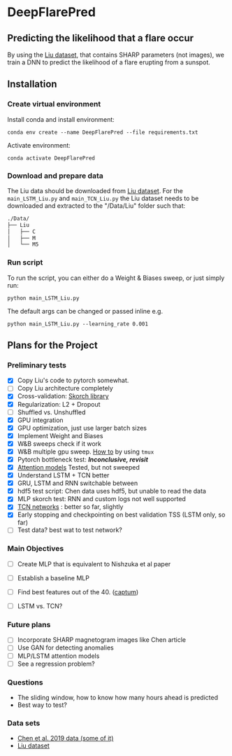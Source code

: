 # DeepFlarePred
## Predicting the likelihood that a flare occur
By using the [Liu dataset](https://github.com/JasonTLWang/LSTM-flare-prediction), that contains SHARP parameters
(not images), we train a DNN to predict the likelihood of a flare erupting from a sunspot.

## Installation
### Create virtual environment
Install conda and install environment:

```conda env create --name DeepFlarePred --file requirements.txt```

Activate environment:

```conda activate DeepFlarePred```

### Download and prepare data
The Liu data should be downloaded from [Liu dataset](https://github.com/JasonTLWang/LSTM-flare-prediction).
For the ```main_LSTM_Liu.py``` and ```main_TCN_Liu.py``` the Liu dataset needs to be downloaded and extracted to the
 "/Data/Liu" folder such that:
 ```bash
./Data/
├── Liu
│   ├── C
│   ├── M
│   └── M5
 ```
### Run script
To run the script, you can either do a Weight & Biases sweep, or just simply run:

```python main_LSTM_Liu.py```

The default args can be changed or passed inline e.g.

```python main_LSTM_Liu.py --learning_rate 0.001```


## Plans for the Project
### Preliminary tests
* [x] Copy Liu's code to pytorch somewhat.
* [ ] Copy Liu architecture completely
* [x] Cross-validation: [Skorch library](https://skorch.readthedocs.io/en/stable/user/dataset.html)
* [x] Regularization: L2 + Dropout
* [ ] Shuffled vs. Unshuffled
* [x] GPU integration
* [x] GPU optimization, just use larger batch sizes
* [x] Implement Weight and Biases
* [x] W&B sweeps check if it work
* [x] W&B multiple gpu sweep. [How to](https://www.wandb.com/articles/multi-gpu-sweeps) by using ```tmux```
* [x] Pytorch bottleneck test: ***Inconclusive, revisit***
* [x] [Attention models](https://medium.com/intel-student-ambassadors/implementing-attention-models-in-pytorch-f947034b3e66)
Tested, but not sweeped
* [x] Understand LSTM + TCN better
* [x] GRU, LSTM and RNN switchable between
* [x] hdf5 test script: Chen data uses hdf5, but unable to read the data
* [x] MLP skorch test: RNN and custom logs not well supported
* [x] [TCN networks](https://github.com/locuslab/TCN) : better so far, slightly
* [x] Early stopping and checkpointing on best validation TSS (LSTM only, so far)
* [ ] Test data? best wat to test network?

### Main Objectives
* [ ] Create MLP that is equivalent to Nishzuka et al paper
* [ ] Establish a baseline MLP
* [ ] Find best features out of the 40. ([captum](https://captum.ai/))
* [ ] LSTM vs. TCN?


### Future plans
* [ ] Incorporate SHARP magnetogram images like Chen article
* [ ] Use GAN for detecting anomalies
* [ ] MLP/LSTM attention models
* [ ] See a regression problem?

### Questions
* The sliding window, how to know how many hours ahead is predicted
* Best way to test?

### Data sets
* [Chen et al. 2019 data (some of it)](https://deepblue.lib.umich.edu/data/concern/data_sets/0r967377q?locale=en)
* [Liu dataset](https://github.com/JasonTLWang/LSTM-flare-prediction)

